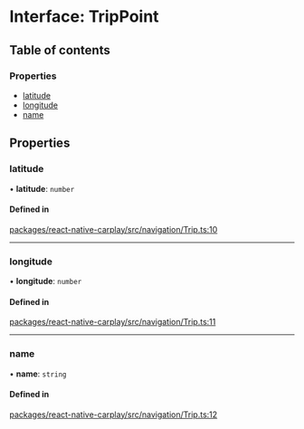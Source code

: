 # Interface: TripPoint

## Table of contents

### Properties

- [latitude](/docs/TripPoint.md#latitude)
- [longitude](/docs/TripPoint.md#longitude)
- [name](/docs/TripPoint.md#name)

## Properties

### latitude

• **latitude**: `number`

#### Defined in

[packages/react-native-carplay/src/navigation/Trip.ts:10](https://github.com/birkir/react-native-carplay/blob/2f9bd9c/packages/react-native-carplay/src/navigation/Trip.ts#L10)

___

### longitude

• **longitude**: `number`

#### Defined in

[packages/react-native-carplay/src/navigation/Trip.ts:11](https://github.com/birkir/react-native-carplay/blob/2f9bd9c/packages/react-native-carplay/src/navigation/Trip.ts#L11)

___

### name

• **name**: `string`

#### Defined in

[packages/react-native-carplay/src/navigation/Trip.ts:12](https://github.com/birkir/react-native-carplay/blob/2f9bd9c/packages/react-native-carplay/src/navigation/Trip.ts#L12)
